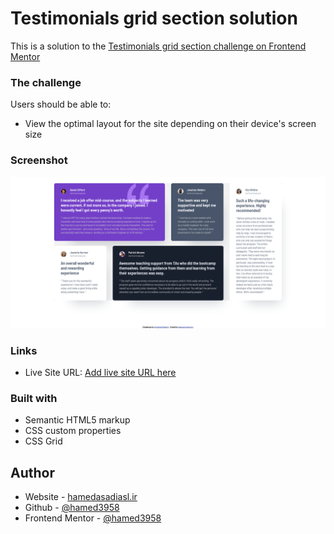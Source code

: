 # Testimonials grid section solution
This is a solution to the [Testimonials grid section challenge on Frontend Mentor](https://www.frontendmentor.io/challenges/testimonials-grid-section-Nnw6J7Un7)

### The challenge
Users should be able to:
- View the optimal layout for the site depending on their device's screen size

### Screenshot
![](images/Testimonials-grid.png)

### Links
- Live Site URL: [Add live site URL here](https://your-live-site-url.com)

### Built with
- Semantic HTML5 markup
- CSS custom properties
- CSS Grid



## Author
- Website - [hamedasadiasl.ir](http://hamedasadiasl.ir/)
- Github - [@hamed3958](https://github.com/hamed3958)
- Frontend Mentor - [@hamed3958](https://www.frontendmentor.io/profile/hamed3958)